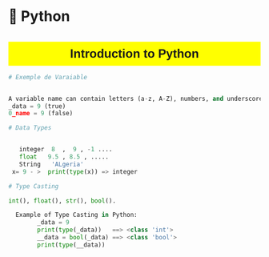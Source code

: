 # 📙 Python


<h1 style="background-color: yellow; padding: 10px; text-align: center; font-size: 24px; font-family: Arial, sans-serif;">
   Introduction to Python
</h1>


```python
# Exemple de Varaiable


A variable name can contain letters (a-z, A-Z), numbers, and underscores (_), but it cannot start with a number.
_data = 9 (true)
0_name = 9 (false)

# Data Types 


   integer  8  ,  9 , -1 ....
   float   9.5 , 8.5 , .....
   String   'ALgeria'
 x= 9 - >  print(type(x)) => integer

# Type Casting

int(), float(), str(), bool().

  Example of Type Casting in Python:
        _data = 9 
        print(type(_data))   ==> <class 'int'>
        __data = bool(_data) ==> <class 'bool'>
        print(type(__data))
















